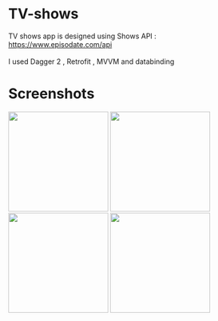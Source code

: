 # TV-shows
TV shows app is designed using Shows API : https://www.episodate.com/api <br/><br/>
I used Dagger 2 , Retrofit , MVVM and databinding
# Screenshots
<img src="https://user-images.githubusercontent.com/71076454/95664819-8f538400-0b4b-11eb-9818-6f1231fee902.png" width="200">
<img src="https://user-images.githubusercontent.com/71076454/95664824-94b0ce80-0b4b-11eb-837f-5527802667bd.png" width="200">
<img src="https://user-images.githubusercontent.com/71076454/95664825-97132880-0b4b-11eb-9fc0-803deb67dcd7.png" width="200">
<img src="https://user-images.githubusercontent.com/71076454/95664826-98dcec00-0b4b-11eb-9f56-1e431c3fd86d.png" width="200">
